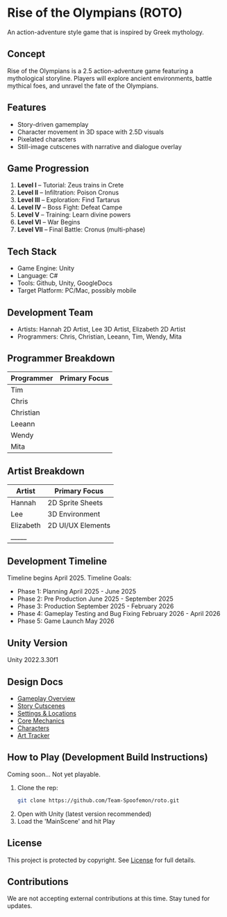 # Rise of the Olympians (ROTO)

An action-adventure style game that is inspired by Greek mythology.

## Concept

Rise of the Olympians is a 2.5 action-adventure game featuring a mythological storyline. Players will explore ancient environments, battle mythical foes, and unravel the fate of the Olympians.

## Features
- Story-driven gamemplay
- Character movement in 3D space with 2.5D visuals
- Pixelated characters
- Still-image cutscenes with narrative and dialogue overlay

## Game Progression

1. **Level I** – Tutorial: Zeus trains in Crete
2. **Level II** – Infiltration: Poison Cronus
3. **Level III** – Exploration: Find Tartarus
4. **Level IV** – Boss Fight: Defeat Campe
5. **Level V** – Training: Learn divine powers
6. **Level VI** – War Begins
7. **Level VII** – Final Battle: Cronus (multi-phase)

## Tech Stack
- Game Engine: Unity
- Language: C#
- Tools: Github, Unity, GoogleDocs
- Target Platform: PC/Mac, possibly mobile

## Development Team

- Artists: Hannah 2D Artist, Lee 3D Artist, Elizabeth 2D Artist
- Programmers: Chris, Christian, Leeann, Tim, Wendy, Mita

## Programmer Breakdown

| Programmer | Primary Focus                         |
|------------|----------------------------------------|
| Tim        | |
| Chris      | |
| Christian  | |
| Leeann     | |
| Wendy      | |
| Mita     | |

## Artist Breakdown

| Artist | Primary Focus                             |
|--------|--------------------------------------------|
| Hannah | 2D Sprite Sheets                           |
| Lee    | 3D Environment                             |
| Elizabeth  | 2D UI/UX Elements                          |
| _____  |  |

## Development Timeline

Timeline begins April 2025. Timeline Goals:
- Phase 1: Planning April 2025 - June 2025
- Phase 2: Pre Production June 2025 - September 2025
- Phase 3: Production September 2025 - February 2026
- Phase 4: Gameplay Testing and Bug Fixing February 2026 - April 2026
- Phase 5: Game Launch May 2026

## Unity Version

Unity 2022.3.30f1

## Design Docs

- [Gameplay Overview](./docs/GAMEPLAY.md)
- [Story Cutscenes](./docs/STORY.md)
- [Settings & Locations](./docs/SETTINGS.md)
- [Core Mechanics](./docs/GAME_MECHANICS.md)
- [Characters](./docs/CHARACTERS.md)
- [Art Tracker](./docs/ART_TRACKER.md)

## How to Play (Development Build Instructions)

Coming soon... Not yet playable.

1. Clone the rep:
   ``` bash
   git clone https://github.com/Team-Spoofemon/roto.git
   ```
2. Open with Unity (latest version recommended)
3. Load the 'MainScene' and hit Play

## License

This project is protected by copyright.
See [License](./LICENSE) for full details.

## Contributions

We are not accepting external contributions at this time. Stay tuned for updates.
